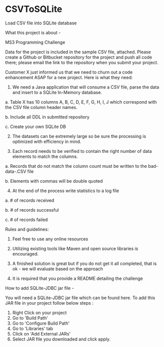 # CSVToSQLite
Load CSV file into SQLite database


What this project is about - 

MS3 Programming Challenge

 

Data for the project is included in the sample CSV file, attached. Please create a Github or Bitbucket repository for the project and push all code there; please email the link to the repository when you submit your project.

 

Customer X just informed us that we need to churn out a code enhancement ASAP for a new project.  Here is what they need:

 

1. We need a Java application that will consume a CSV file, parse the data and insert to a SQLite In-Memory database.  

a. Table X has 10 columns A, B, C, D, E, F, G, H, I, J which correspond with the CSV file column header names.

b. Include all DDL in submitted repository

c. Create your own SQLite DB

 

2. The datasets can be extremely large so be sure the processing is optimized with efficiency in mind.  

 

3. Each record needs to be verified to contain the right number of data elements to match the columns.  

a. Records that do not match the column count must be written to the bad-data-<timestamp>.CSV file

b. Elements with commas will be double quoted

 

4. At the end of the process write statistics to a log file

a. # of records received

b. # of records successful

c. # of records failed

 

Rules and guidelines:

1) Feel free to use any online resources

2) Utilizing existing tools like Maven and open source libraries is encouraged.

3) A finished solution is great but if you do not get it all completed, that is ok - we will evaluate based on the approach

4) It is required that you provide a README detailing the challenge



How to add SQLite-JDBC jar file - 

You will need a SQLite-JDBC jar file which can be found here. To add this JAR file in your project follow below steps :

1. Right Click on your project
2. Go to 'Build Path'
3. Go to 'Configure Build Path'
4. Go to 'Libraries' tab
5. Click on 'Add External JARs'
6. Select JAR file you downloaded and click apply.
